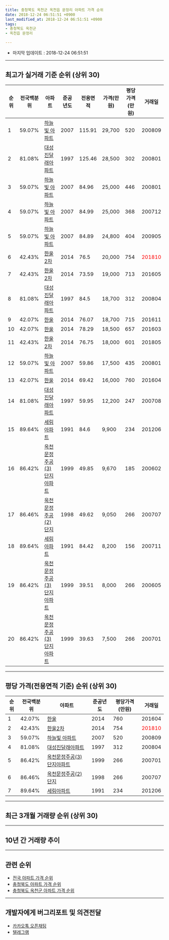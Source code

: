 ```yaml
---
title: 충청북도 옥천군 옥천읍 문정리 아파트 가격 순위
date: 2018-12-24 06:51:51 +0900
last_modified_at: 2018-12-24 06:51:51 +0900
tags:
- 충청북도 옥천군
- 옥천읍 문정리

---
```


* 마지막 업데이트 : 2018-12-24 06:51:51

---

## 최고가 실거래 기준 순위 (상위 30)


|순위|전국백분위|아파트|준공년도|전용면적|가격(만원)|평당가격(만원)|거래일|
|---|---|---|---|---|---|---|---|
|1|59.07%|[하늘빛 아파트](https://search.naver.com/search.naver?query=%EC%B6%A9%EC%B2%AD%EB%B6%81%EB%8F%84+%EC%98%A5%EC%B2%9C%EA%B5%B0+%EC%98%A5%EC%B2%9C%EC%9D%8D+%EB%AC%B8%EC%A0%95%EB%A6%AC+%ED%95%98%EB%8A%98%EB%B9%9B+%EC%95%84%ED%8C%8C%ED%8A%B8)|2007|115.91|29,700|520|200809|
|2|81.08%|[대성진달래아파트](https://search.naver.com/search.naver?query=%EC%B6%A9%EC%B2%AD%EB%B6%81%EB%8F%84+%EC%98%A5%EC%B2%9C%EA%B5%B0+%EC%98%A5%EC%B2%9C%EC%9D%8D+%EB%AC%B8%EC%A0%95%EB%A6%AC+%EB%8C%80%EC%84%B1%EC%A7%84%EB%8B%AC%EB%9E%98%EC%95%84%ED%8C%8C%ED%8A%B8)|1997|125.46|28,500|302|200801|
|3|59.07%|[하늘빛 아파트](https://search.naver.com/search.naver?query=%EC%B6%A9%EC%B2%AD%EB%B6%81%EB%8F%84+%EC%98%A5%EC%B2%9C%EA%B5%B0+%EC%98%A5%EC%B2%9C%EC%9D%8D+%EB%AC%B8%EC%A0%95%EB%A6%AC+%ED%95%98%EB%8A%98%EB%B9%9B+%EC%95%84%ED%8C%8C%ED%8A%B8)|2007|84.96|25,000|446|200801|
|4|59.07%|[하늘빛 아파트](https://search.naver.com/search.naver?query=%EC%B6%A9%EC%B2%AD%EB%B6%81%EB%8F%84+%EC%98%A5%EC%B2%9C%EA%B5%B0+%EC%98%A5%EC%B2%9C%EC%9D%8D+%EB%AC%B8%EC%A0%95%EB%A6%AC+%ED%95%98%EB%8A%98%EB%B9%9B+%EC%95%84%ED%8C%8C%ED%8A%B8)|2007|84.99|25,000|368|200712|
|5|59.07%|[하늘빛 아파트](https://search.naver.com/search.naver?query=%EC%B6%A9%EC%B2%AD%EB%B6%81%EB%8F%84+%EC%98%A5%EC%B2%9C%EA%B5%B0+%EC%98%A5%EC%B2%9C%EC%9D%8D+%EB%AC%B8%EC%A0%95%EB%A6%AC+%ED%95%98%EB%8A%98%EB%B9%9B+%EC%95%84%ED%8C%8C%ED%8A%B8)|2007|84.89|24,800|404|200905|
|6|42.43%|[한울2차](https://search.naver.com/search.naver?query=%EC%B6%A9%EC%B2%AD%EB%B6%81%EB%8F%84+%EC%98%A5%EC%B2%9C%EA%B5%B0+%EC%98%A5%EC%B2%9C%EC%9D%8D+%EB%AC%B8%EC%A0%95%EB%A6%AC+%ED%95%9C%EC%9A%B82%EC%B0%A8)|2014|76.5|20,000|754|<span style="color:red">201810</span>|
|7|42.43%|[한울2차](https://search.naver.com/search.naver?query=%EC%B6%A9%EC%B2%AD%EB%B6%81%EB%8F%84+%EC%98%A5%EC%B2%9C%EA%B5%B0+%EC%98%A5%EC%B2%9C%EC%9D%8D+%EB%AC%B8%EC%A0%95%EB%A6%AC+%ED%95%9C%EC%9A%B82%EC%B0%A8)|2014|73.59|19,000|713|201605|
|8|81.08%|[대성진달래아파트](https://search.naver.com/search.naver?query=%EC%B6%A9%EC%B2%AD%EB%B6%81%EB%8F%84+%EC%98%A5%EC%B2%9C%EA%B5%B0+%EC%98%A5%EC%B2%9C%EC%9D%8D+%EB%AC%B8%EC%A0%95%EB%A6%AC+%EB%8C%80%EC%84%B1%EC%A7%84%EB%8B%AC%EB%9E%98%EC%95%84%ED%8C%8C%ED%8A%B8)|1997|84.5|18,700|312|200804|
|9|42.07%|[한울](https://search.naver.com/search.naver?query=%EC%B6%A9%EC%B2%AD%EB%B6%81%EB%8F%84+%EC%98%A5%EC%B2%9C%EA%B5%B0+%EC%98%A5%EC%B2%9C%EC%9D%8D+%EB%AC%B8%EC%A0%95%EB%A6%AC+%ED%95%9C%EC%9A%B8)|2014|76.07|18,700|715|201611|
|10|42.07%|[한울](https://search.naver.com/search.naver?query=%EC%B6%A9%EC%B2%AD%EB%B6%81%EB%8F%84+%EC%98%A5%EC%B2%9C%EA%B5%B0+%EC%98%A5%EC%B2%9C%EC%9D%8D+%EB%AC%B8%EC%A0%95%EB%A6%AC+%ED%95%9C%EC%9A%B8)|2014|78.29|18,500|657|201603|
|11|42.43%|[한울2차](https://search.naver.com/search.naver?query=%EC%B6%A9%EC%B2%AD%EB%B6%81%EB%8F%84+%EC%98%A5%EC%B2%9C%EA%B5%B0+%EC%98%A5%EC%B2%9C%EC%9D%8D+%EB%AC%B8%EC%A0%95%EB%A6%AC+%ED%95%9C%EC%9A%B82%EC%B0%A8)|2014|76.75|18,000|601|201805|
|12|59.07%|[하늘빛 아파트](https://search.naver.com/search.naver?query=%EC%B6%A9%EC%B2%AD%EB%B6%81%EB%8F%84+%EC%98%A5%EC%B2%9C%EA%B5%B0+%EC%98%A5%EC%B2%9C%EC%9D%8D+%EB%AC%B8%EC%A0%95%EB%A6%AC+%ED%95%98%EB%8A%98%EB%B9%9B+%EC%95%84%ED%8C%8C%ED%8A%B8)|2007|59.86|17,500|435|200801|
|13|42.07%|[한울](https://search.naver.com/search.naver?query=%EC%B6%A9%EC%B2%AD%EB%B6%81%EB%8F%84+%EC%98%A5%EC%B2%9C%EA%B5%B0+%EC%98%A5%EC%B2%9C%EC%9D%8D+%EB%AC%B8%EC%A0%95%EB%A6%AC+%ED%95%9C%EC%9A%B8)|2014|69.42|16,000|760|201604|
|14|81.08%|[대성진달래아파트](https://search.naver.com/search.naver?query=%EC%B6%A9%EC%B2%AD%EB%B6%81%EB%8F%84+%EC%98%A5%EC%B2%9C%EA%B5%B0+%EC%98%A5%EC%B2%9C%EC%9D%8D+%EB%AC%B8%EC%A0%95%EB%A6%AC+%EB%8C%80%EC%84%B1%EC%A7%84%EB%8B%AC%EB%9E%98%EC%95%84%ED%8C%8C%ED%8A%B8)|1997|59.95|12,200|247|200708|
|15|89.64%|[세림아파트](https://search.naver.com/search.naver?query=%EC%B6%A9%EC%B2%AD%EB%B6%81%EB%8F%84+%EC%98%A5%EC%B2%9C%EA%B5%B0+%EC%98%A5%EC%B2%9C%EC%9D%8D+%EB%AC%B8%EC%A0%95%EB%A6%AC+%EC%84%B8%EB%A6%BC%EC%95%84%ED%8C%8C%ED%8A%B8)|1991|84.6|9,900|234|201206|
|16|86.42%|[옥천문정주공(3)단지아파트](https://search.naver.com/search.naver?query=%EC%B6%A9%EC%B2%AD%EB%B6%81%EB%8F%84+%EC%98%A5%EC%B2%9C%EA%B5%B0+%EC%98%A5%EC%B2%9C%EC%9D%8D+%EB%AC%B8%EC%A0%95%EB%A6%AC+%EC%98%A5%EC%B2%9C%EB%AC%B8%EC%A0%95%EC%A3%BC%EA%B3%B5%283%29%EB%8B%A8%EC%A7%80%EC%95%84%ED%8C%8C%ED%8A%B8)|1999|49.85|9,670|185|200602|
|17|86.46%|[옥천문정주공(2)단지](https://search.naver.com/search.naver?query=%EC%B6%A9%EC%B2%AD%EB%B6%81%EB%8F%84+%EC%98%A5%EC%B2%9C%EA%B5%B0+%EC%98%A5%EC%B2%9C%EC%9D%8D+%EB%AC%B8%EC%A0%95%EB%A6%AC+%EC%98%A5%EC%B2%9C%EB%AC%B8%EC%A0%95%EC%A3%BC%EA%B3%B5%282%29%EB%8B%A8%EC%A7%80)|1998|49.62|9,050|266|200707|
|18|89.64%|[세림아파트](https://search.naver.com/search.naver?query=%EC%B6%A9%EC%B2%AD%EB%B6%81%EB%8F%84+%EC%98%A5%EC%B2%9C%EA%B5%B0+%EC%98%A5%EC%B2%9C%EC%9D%8D+%EB%AC%B8%EC%A0%95%EB%A6%AC+%EC%84%B8%EB%A6%BC%EC%95%84%ED%8C%8C%ED%8A%B8)|1991|84.42|8,200|156|200711|
|19|86.42%|[옥천문정주공(3)단지아파트](https://search.naver.com/search.naver?query=%EC%B6%A9%EC%B2%AD%EB%B6%81%EB%8F%84+%EC%98%A5%EC%B2%9C%EA%B5%B0+%EC%98%A5%EC%B2%9C%EC%9D%8D+%EB%AC%B8%EC%A0%95%EB%A6%AC+%EC%98%A5%EC%B2%9C%EB%AC%B8%EC%A0%95%EC%A3%BC%EA%B3%B5%283%29%EB%8B%A8%EC%A7%80%EC%95%84%ED%8C%8C%ED%8A%B8)|1999|39.51|8,000|266|200605|
|20|86.42%|[옥천문정주공(3)단지아파트](https://search.naver.com/search.naver?query=%EC%B6%A9%EC%B2%AD%EB%B6%81%EB%8F%84+%EC%98%A5%EC%B2%9C%EA%B5%B0+%EC%98%A5%EC%B2%9C%EC%9D%8D+%EB%AC%B8%EC%A0%95%EB%A6%AC+%EC%98%A5%EC%B2%9C%EB%AC%B8%EC%A0%95%EC%A3%BC%EA%B3%B5%283%29%EB%8B%A8%EC%A7%80%EC%95%84%ED%8C%8C%ED%8A%B8)|1999|39.63|7,500|266|200701|


---

## 평당 가격(전용면적 기준) 순위 (상위 30)


|순위|전국백분위|아파트|준공년도|평당가격(만원)|거래일|
|---|---|---|---|---|---|
|1|42.07%|[한울](https://search.naver.com/search.naver?query=%EC%B6%A9%EC%B2%AD%EB%B6%81%EB%8F%84+%EC%98%A5%EC%B2%9C%EA%B5%B0+%EC%98%A5%EC%B2%9C%EC%9D%8D+%EB%AC%B8%EC%A0%95%EB%A6%AC+%ED%95%9C%EC%9A%B8)|2014|760|201604|
|2|42.43%|[한울2차](https://search.naver.com/search.naver?query=%EC%B6%A9%EC%B2%AD%EB%B6%81%EB%8F%84+%EC%98%A5%EC%B2%9C%EA%B5%B0+%EC%98%A5%EC%B2%9C%EC%9D%8D+%EB%AC%B8%EC%A0%95%EB%A6%AC+%ED%95%9C%EC%9A%B82%EC%B0%A8)|2014|754|<span style="color:red">201810</span>|
|3|59.07%|[하늘빛 아파트](https://search.naver.com/search.naver?query=%EC%B6%A9%EC%B2%AD%EB%B6%81%EB%8F%84+%EC%98%A5%EC%B2%9C%EA%B5%B0+%EC%98%A5%EC%B2%9C%EC%9D%8D+%EB%AC%B8%EC%A0%95%EB%A6%AC+%ED%95%98%EB%8A%98%EB%B9%9B+%EC%95%84%ED%8C%8C%ED%8A%B8)|2007|520|200809|
|4|81.08%|[대성진달래아파트](https://search.naver.com/search.naver?query=%EC%B6%A9%EC%B2%AD%EB%B6%81%EB%8F%84+%EC%98%A5%EC%B2%9C%EA%B5%B0+%EC%98%A5%EC%B2%9C%EC%9D%8D+%EB%AC%B8%EC%A0%95%EB%A6%AC+%EB%8C%80%EC%84%B1%EC%A7%84%EB%8B%AC%EB%9E%98%EC%95%84%ED%8C%8C%ED%8A%B8)|1997|312|200804|
|5|86.42%|[옥천문정주공(3)단지아파트](https://search.naver.com/search.naver?query=%EC%B6%A9%EC%B2%AD%EB%B6%81%EB%8F%84+%EC%98%A5%EC%B2%9C%EA%B5%B0+%EC%98%A5%EC%B2%9C%EC%9D%8D+%EB%AC%B8%EC%A0%95%EB%A6%AC+%EC%98%A5%EC%B2%9C%EB%AC%B8%EC%A0%95%EC%A3%BC%EA%B3%B5%283%29%EB%8B%A8%EC%A7%80%EC%95%84%ED%8C%8C%ED%8A%B8)|1999|266|200701|
|6|86.46%|[옥천문정주공(2)단지](https://search.naver.com/search.naver?query=%EC%B6%A9%EC%B2%AD%EB%B6%81%EB%8F%84+%EC%98%A5%EC%B2%9C%EA%B5%B0+%EC%98%A5%EC%B2%9C%EC%9D%8D+%EB%AC%B8%EC%A0%95%EB%A6%AC+%EC%98%A5%EC%B2%9C%EB%AC%B8%EC%A0%95%EC%A3%BC%EA%B3%B5%282%29%EB%8B%A8%EC%A7%80)|1998|266|200707|
|7|89.64%|[세림아파트](https://search.naver.com/search.naver?query=%EC%B6%A9%EC%B2%AD%EB%B6%81%EB%8F%84+%EC%98%A5%EC%B2%9C%EA%B5%B0+%EC%98%A5%EC%B2%9C%EC%9D%8D+%EB%AC%B8%EC%A0%95%EB%A6%AC+%EC%84%B8%EB%A6%BC%EC%95%84%ED%8C%8C%ED%8A%B8)|1991|234|201206|


---

## 최근 3개월 거래량 순위 (상위 30)


<div style="width:100%;">
    <canvas id="deal_count_ranking" height="250"></canvas>
</div>


<script>
new Chart(document.getElementById("deal_count_ranking"), {
    type: 'horizontalBar',
    data: {
        labels: ['대성진달래아파트', '하늘빛 아파트', '옥천문정주공(2)단지', '한울2차'],
        datasets: [{
            label: '실거래 수',
            data: [2, 2, 1, 1],
            borderColor: "rgba(255, 0, 128, 1)",
            backgroundColor: "rgba(255, 0, 128, 0.5)",
            fill: false,
        }]
    },
    options: {
        responsive: true,
        title: {
            display: true,
            text: '최근 3개월 거래량 순위'
        },
        tooltips: {
            mode: 'index',
            intersect: false,
            callbacks: {
                title: function(tooltipItems, data) {
                    return "실거래 수:";
                },
                label: function(tooltipItem, data) {
                    return data.labels[tooltipItem.index] + ": " + tooltipItem.xLabel;
                }
            }
        },
        hover: {
            mode: 'nearest',
            intersect: true
        },
        scales: {
            xAxes: [{
                display: true,
                scaleLabel: {
                    display: true,
                    labelString: '실거래 수'
                },
                ticks: {
                    suggestedMin: 0,
                }
            }],
            yAxes: [{
                display: true,
                ticks: {
                    autoSkip: false,
                    callback: function(value, index, values) {
                        if (value.length > 15)
                            return value.substr(0, 13) + "...";
                        else
                            return value;
                    }
                },
                scaleLabel: {
                    display: false,
                }
            }]
        }
    }
});

</script>


---

## 10년 간 거래량 추이


<div style="width:100%;">
    <canvas id="deal_progress" height="250"></canvas>
</div>

<script>
new Chart(document.getElementById("deal_progress"), {
    type: 'line',
    data: {
        labels: ['200812','200901','200902','200903','200904','200905','200906','200907','200908','200909','200910','200911','200912','201001','201002','201003','201004','201005','201006','201007','201008','201009','201010','201011','201012','201101','201102','201103','201104','201105','201106','201107','201108','201109','201110','201111','201112','201201','201202','201203','201204','201205','201206','201207','201208','201209','201210','201211','201212','201301','201302','201303','201304','201305','201306','201307','201308','201309','201310','201311','201312','201401','201402','201403','201404','201405','201406','201407','201408','201409','201410','201411','201412','201501','201502','201503','201504','201505','201506','201507','201508','201509','201510','201511','201512','201601','201602','201603','201604','201605','201606','201607','201608','201609','201610','201611','201612','201701','201702','201703','201704','201705','201706','201707','201708','201709','201710','201711','201712','201801','201802','201803','201804','201805','201806','201807','201808','201809','201810','201811','201812'],
        datasets: [{
            label: '실거래 수',
            pointRadius: 1,
            data: [6, 7, 7, 11, 14, 7, 10, 6, 10, 15, 15, 10, 10, 12, 7, 14, 19, 10, 8, 9, 10, 8, 14, 11, 2, 5, 11, 7, 6, 10, 8, 10, 7, 16, 9, 10, 13, 5, 6, 11, 6, 6, 8, 3, 3, 4, 7, 8, 8, 4, 6, 9, 9, 10, 7, 3, 6, 6, 13, 6, 9, 13, 8, 5, 8, 4, 6, 9, 9, 9, 8, 5, 5, 9, 7, 8, 4, 4, 4, 1, 10, 5, 3, 6, 6, 4, 5, 15, 12, 6, 4, 3, 5, 5, 8, 2, 3, 5, 7, 12, 6, 7, 4, 4, 10, 12, 9, 9, 6, 9, 5, 11, 7, 6, 2, 6, 5, 5, 2, 4, 0],
            borderColor: "rgba(255, 201, 14, 1)",
            backgroundColor: "rgba(255, 201, 14, 0.5)",
            fill: true,
        }]
    },
    options: {
        responsive: true,
        title: {
            display: true,
            text: '10년간 거래량 추이'
        },
        tooltips: {
            mode: 'index',
            intersect: false,
        },
        hover: {
            mode: 'nearest',
            intersect: true
        },
        scales: {
            xAxes: [{
                display: true,
                scaleLabel: {
                    display: true,
                    labelString: '년/월'
                }
            }],
            yAxes: [{
                display: true,
                ticks: {
                    suggestedMin: 0,
                },
                scaleLabel: {
                    display: true,
                    labelString: '실거래 수'
                }
            }]
        }
    }
});

</script>


---

## 관련 순위

- [전국 아파트 가격 순위](https://inasie.github.io/apt-ranking/전국)
- [충청북도 아파트 가격 순위](https://inasie.github.io/apt-ranking/충청북도)
- [충청북도 옥천군 아파트 가격 순위](https://inasie.github.io/apt-ranking/충청북도-옥천군)


---

## 개발자에게 버그리포트 및 의견전달

- [카카오톡 오픈채팅](https://open.kakao.com/o/gLJUAP4)
- [텔레그램](https://t.me/inasie)

